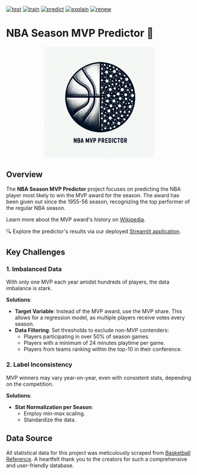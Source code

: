 [![test](https://github.com/AL-Kost/NBA-season-MVP-predictor/actions/workflows/test.yaml/badge.svg)](https://github.com/AL-Kost/NBA-season-MVP-predictor/actions/workflows/test.yaml)
[![train](https://github.com/AL-Kost/NBA-season-MVP-predictor/actions/workflows/train.yaml/badge.svg)](https://github.com/AL-Kost/NBA-season-MVP-predictor/actions/workflows/train.yaml)
[![predict](https://github.com/AL-Kost/NBA-season-MVP-predictor/actions/workflows/predict.yaml/badge.svg)](https://github.com/AL-Kost/NBA-season-MVP-predictor/actions/workflows/predict.yaml)
[![explain](https://github.com/AL-Kost/NBA-season-MVP-predictor/actions/workflows/explain.yaml/badge.svg)](https://github.com/AL-Kost/NBA-season-MVP-predictor/actions/workflows/explain.yaml)
[![renew](https://github.com/AL-Kost/NBA-season-MVP-predictor/actions/workflows/renew.yaml/badge.svg)](https://github.com/AL-Kost/NBA-season-MVP-predictor/actions/workflows/renew.yaml)

<p align="center">

# **NBA Season MVP Predictor** 🏀

</p>

<p align="center">
  <img src="application/utils/application_readme_logo.png" alt="NBA season MVP Predictor Logo" width="300">
</p>

## Overview
The **NBA Season MVP Predictor** project focuses on predicting the NBA player most likely to win the MVP award for the season. The award has been given out since the 1955-56 season, recognizing the top performer of the regular NBA season. 

Learn more about the MVP award's history on [Wikipedia](https://en.wikipedia.org/wiki/NBA_Most_Valuable_Player_Award).

🔍 Explore the predictor's results via our deployed [Streamlit application](https://share.streamlit.io/al-kost/nba-season-mvp-predictor/main).

## Key Challenges

### 1. Imbalanced Data
With only one MVP each year amidst hundreds of players, the data imbalance is stark.

**Solutions**:
- **Target Variable**: Instead of the MVP award, use the MVP share. This allows for a regression model, as multiple players receive votes every season.
- **Data Filtering**: Set thresholds to exclude non-MVP contenders:
  - Players participating in over 50% of season games.
  - Players with a minimum of 24 minutes playtime per game.
  - Players from teams ranking within the top-10 in their conference.

### 2. Label Inconsistency
MVP winners may vary year-on-year, even with consistent stats, depending on the competition.

**Solutions**:
- **Stat Normalization per Season**:
  - Employ min-max scaling.
  - Standardize the data.

## Data Source
All statistical data for this project was meticulously scraped from [Basketball Reference](https://www.basketball-reference.com/). A heartfelt thank you to the creators for such a comprehensive and user-friendly database.
